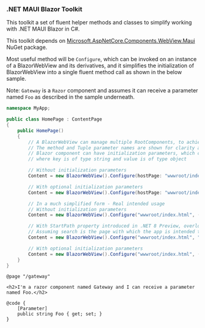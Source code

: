 ### .NET MAUI Blazor Toolkit

This toolkit a set of fluent helper methods and classes to simplify working with .NET MAUI Blazor in C#.

This toolkit depends on [Microsoft.AspNetCore.Components.WebView.Maui](https://www.nuget.org/packages/Microsoft.AspNetCore.Components.WebView.Maui) NuGet package.

Most useful method will be `Configure`, which can be invoked on an instance of a BlazorWebView and its derivatives, and it simplifies the initialization of BlazorWebView into a single fluent method call as shown in the below sample.

Note: `Gateway` is a `Razor` component and assumes it can receive a parameter named `Foo` as described in the sample underneath.

```csharp
namespace MyApp;

public class HomePage : ContentPage
{
    public HomePage()
    {
        // A BlazorWebView can manage multiple RootComponents, to achieve this, define another Tuple with values of that component
        // The method and Tuple parameter names are shown for clarity and it's optional
        // Blazor component can have initialization parameters, which can be supplied thro parameters, a dictionary of keyValues
        // where key is of type string and value is of type object

        // Without initialization parameters
        Content = new BlazorWebView().Configure(hostPage: "wwwroot/index.html", (selector: "#app", componentType: typeof(Gateway), parameters: null));

        // With optional initialization parameters
        Content = new BlazorWebView().Configure(hostPage: "wwwroot/index.html", (selector: "#app", componentType: typeof(Gateway), parameters: new Dictionary<string, object?> { [nameof(Gateway.Foo)] = "Bar" }));

        // In a much simplified form - Real intended usage
        // Without initialization parameters
        Content = new BlazorWebView().Configure("wwwroot/index.html", ("#app", typeof(Gateway), null));

        // With StartPath property introduced in .NET 8 Preview, overloaded Configure method
        // Assuming search is the page with which the app is intended to start
        Content = new BlazorWebView().Configure("wwwroot/index.html", "/search", ("#app", typeof(Gateway), null));

        // With optional initialization parameters
        Content = new BlazorWebView().Configure("wwwroot/index.html", ("#app", typeof(Gateway), new Dictionary<string, object?> { [nameof(Gateway.Foo)] = "Bar" }));
    }
}
```
```razor
@page "/gateway"

<h2>I'm a razor component named Gateway and I can receive a parameter named Foo.</h2>

@code {
    [Parameter]
    public string Foo { get; set; }
}
```
